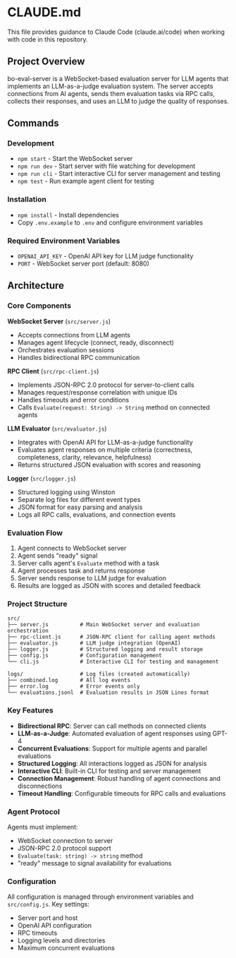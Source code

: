 # CLAUDE.md

This file provides guidance to Claude Code (claude.ai/code) when working with code in this repository.

## Project Overview

bo-eval-server is a WebSocket-based evaluation server for LLM agents that implements an LLM-as-a-judge evaluation system. The server accepts connections from AI agents, sends them evaluation tasks via RPC calls, collects their responses, and uses an LLM to judge the quality of responses.

## Commands

### Development
- `npm start` - Start the WebSocket server
- `npm run dev` - Start server with file watching for development
- `npm run cli` - Start interactive CLI for server management and testing
- `npm test` - Run example agent client for testing

### Installation
- `npm install` - Install dependencies
- Copy `.env.example` to `.env` and configure environment variables

### Required Environment Variables
- `OPENAI_API_KEY` - OpenAI API key for LLM judge functionality
- `PORT` - WebSocket server port (default: 8080)

## Architecture

### Core Components

**WebSocket Server** (`src/server.js`)
- Accepts connections from LLM agents
- Manages agent lifecycle (connect, ready, disconnect)
- Orchestrates evaluation sessions
- Handles bidirectional RPC communication

**RPC Client** (`src/rpc-client.js`)
- Implements JSON-RPC 2.0 protocol for server-to-client calls
- Manages request/response correlation with unique IDs
- Handles timeouts and error conditions
- Calls `Evaluate(request: String) -> String` method on connected agents

**LLM Evaluator** (`src/evaluator.js`)
- Integrates with OpenAI API for LLM-as-a-judge functionality
- Evaluates agent responses on multiple criteria (correctness, completeness, clarity, relevance, helpfulness)
- Returns structured JSON evaluation with scores and reasoning

**Logger** (`src/logger.js`)
- Structured logging using Winston
- Separate log files for different event types
- JSON format for easy parsing and analysis
- Logs all RPC calls, evaluations, and connection events

### Evaluation Flow

1. Agent connects to WebSocket server
2. Agent sends "ready" signal
3. Server calls agent's `Evaluate` method with a task
4. Agent processes task and returns response
5. Server sends response to LLM judge for evaluation
6. Results are logged as JSON with scores and detailed feedback

### Project Structure

```
src/
├── server.js          # Main WebSocket server and evaluation orchestration
├── rpc-client.js      # JSON-RPC client for calling agent methods
├── evaluator.js       # LLM judge integration (OpenAI)
├── logger.js          # Structured logging and result storage
├── config.js          # Configuration management
└── cli.js             # Interactive CLI for testing and management

logs/                  # Log files (created automatically)
├── combined.log       # All log events
├── error.log          # Error events only
└── evaluations.jsonl  # Evaluation results in JSON Lines format
```

### Key Features

- **Bidirectional RPC**: Server can call methods on connected clients
- **LLM-as-a-Judge**: Automated evaluation of agent responses using GPT-4
- **Concurrent Evaluations**: Support for multiple agents and parallel evaluations
- **Structured Logging**: All interactions logged as JSON for analysis
- **Interactive CLI**: Built-in CLI for testing and server management
- **Connection Management**: Robust handling of agent connections and disconnections
- **Timeout Handling**: Configurable timeouts for RPC calls and evaluations

### Agent Protocol

Agents must implement:
- WebSocket connection to server
- JSON-RPC 2.0 protocol support
- `Evaluate(task: string) -> string` method
- "ready" message to signal availability for evaluations

### Configuration

All configuration is managed through environment variables and `src/config.js`. Key settings:
- Server port and host
- OpenAI API configuration
- RPC timeouts
- Logging levels and directories
- Maximum concurrent evaluations